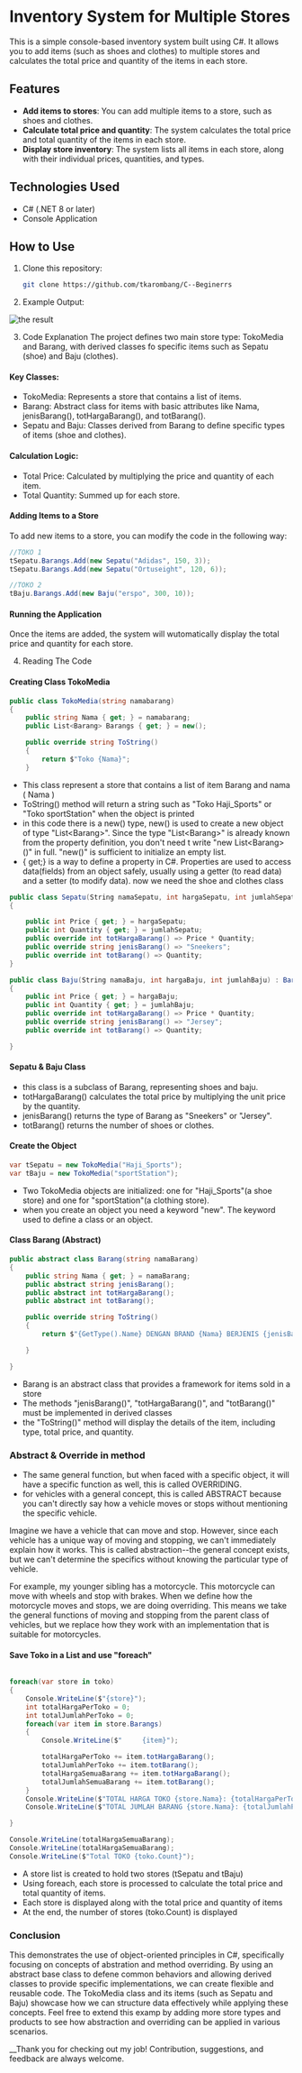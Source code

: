 # Inventory System for Multiple Stores

This is a simple console-based inventory system built using C#. It allows you to add items (such as shoes and clothes) to multiple stores and calculates the total price and quantity of the items in each store.

## Features

- **Add items to stores**: You can add multiple items to a store, such as shoes and clothes.
- **Calculate total price and quantity**: The system calculates the total price and total quantity of the items in each store.
- **Display store inventory**: The system lists all items in each store, along with their individual prices, quantities, and types.

## Technologies Used

- C# (.NET 8 or later)
- Console Application

## How to Use

1. Clone this repository:

   ```bash
   git clone https://github.com/tkarombang/C--Beginerrs

2. Example Output:

![the result](./assets/result.png)

3. Code Explanation
The project defines two main store type: TokoMedia and Barang, with derived classes fo specific items such as Sepatu (shoe) and Baju (clothes).
#### Key Classes:
- TokoMedia: Represents a store that contains a list of items.
- Barang: Abstract class for items with basic attributes like Nama, jenisBarang(), totHargaBarang(), and totBarang().
- Sepatu and Baju: Classes derived from Barang to define specific types of items (shoe and clothes).

#### Calculation Logic:
- Total Price: Calculated by multiplying the price and quantity of each item.
- Total Quantity: Summed up for each store.

#### Adding Items to a Store
To add new items to a store, you can modify the code in the following way:
```cs
//TOKO 1
tSepatu.Barangs.Add(new Sepatu("Adidas", 150, 3));
tSepatu.Barangs.Add(new Sepatu("Ortuseight", 120, 6));

//TOKO 2
tBaju.Barangs.Add(new Baju("erspo", 300, 10));
```
#### Running the Application
Once the items are added, the system will wutomatically display the total price and quantity for each store.


4. Reading The Code
#### Creating Class TokoMedia
```cs
public class TokoMedia(string namabarang)
{
    public string Nama { get; } = namabarang;
    public List<Barang> Barangs { get; } = new();

    public override string ToString()
    {
        return $"Toko {Nama}";
    }
```
- This class represent a store that contains a list of item Barang and nama ( Nama )
- ToString() method will return a string such as "Toko Haji_Sports" or "Toko sportStation" when the object is printed
- in this code there is a new() type, new() is used to create a new object of type "List\<Barang>". Since the type "List\<Barang>" is already known from the property definition, you don't need t write "new List\<Barang>()" in full. "new()" is sufficient to initialize an empty list.
- { get;} is a way to define a property in C#. Properties are used to access data(fields) from an object safely, usually using a getter (to read data) and a setter (to modify data).
now we need the shoe and clothes class

```cs
public class Sepatu(String namaSepatu, int hargaSepatu, int jumlahSepatu) : Barang(namaSepatu)
{

    public int Price { get; } = hargaSepatu;
    public int Quantity { get; } = jumlahSepatu;
    public override int totHargaBarang() => Price * Quantity;
    public override string jenisBarang() => "Sneekers";
    public override int totBarang() => Quantity;
}

public class Baju(String namaBaju, int hargaBaju, int jumlahBaju) : Barang(namaBaju)
{
    public int Price { get; } = hargaBaju;
    public int Quantity { get; } = jumlahBaju;
    public override int totHargaBarang() => Price * Quantity;
    public override string jenisBarang() => "Jersey";
    public override int totBarang() => Quantity;

}
```
#### Sepatu & Baju Class
- this class is a subclass of Barang, representing shoes and baju.
- totHargaBarang() calculates the total price by multiplying the unit price by the quantity.
- jenisBarang() returns the type of Barang as "Sneekers" or "Jersey".
- totBarang() returns the number of shoes or clothes.

#### Create the Object
```cs
var tSepatu = new TokoMedia("Haji_Sports");
var tBaju = new TokoMedia("sportStation");
```
- Two TokoMedia objects are initialized: one for "Haji_Sports"(a shoe store) and one for "sportStation"(a clothing store).
- when you create an object you need a keyword "new". The keyword used to define a class or an object.

#### Class Barang (Abstract)
```cs
public abstract class Barang(string namaBarang)
{
    public string Nama { get; } = namaBarang;
    public abstract string jenisBarang();
    public abstract int totHargaBarang();
    public abstract int totBarang();

    public override string ToString()
    {
        return $"{GetType().Name} DENGAN BRAND {Nama} BERJENIS {jenisBarang()} TOTAL HARGA {totHargaBarang()} SETIAP BRAND {Nama} BERJUMLAH {totBarang()}";

    }

}
```
- Barang is an abstract class that provides a framework for items sold in a store
- The methods "jenisBarang()", "totHargaBarang()", and "totBarang()" must be implemented in derived classes
- the "ToString()" method will display the details of the item, including type, total price, and quantity.
 

### Abstract & Override in method 
- The same general function, but when faced with a specific object, it will have a specific function as well, this is called OVERRIDING.
- for vehicles with a general concept, this is called ABSTRACT because you can't directly say how a vehicle moves or stops without mentioning the specific vehicle.

<!-- Illustrate of Abstract: -->
Imagine we have a vehicle that can move and stop. However, since each vehicle has a unique way of moving and stopping, we can't immediately explain how it works. This is called abstraction--the general concept exists, but we can't determine the specifics without knowing the particular type of vehicle.
<!-- Illustrate of Override: -->
For example, my younger sibling has a motorcycle. This motorcycle can move with wheels and stop with brakes. When we define how the motorcycle moves and stops, we are doing overriding. This means we take the general functions of moving and stopping from the parent class of vehicles, but we replace how they work with an implementation that is suitable for motorcycles.


#### Save Toko in a List and use "foreach"
```cs

foreach(var store in toko)
{
    Console.WriteLine($"{store}");
    int totalHargaPerToko = 0;
    int totalJumlahPerToko = 0;
    foreach(var item in store.Barangs)
    {
        Console.WriteLine($"     {item}");

        totalHargaPerToko += item.totHargaBarang();
        totalJumlahPerToko += item.totBarang();
        totalHargaSemuaBarang += item.totHargaBarang();
        totalJumlahSemuaBarang += item.totBarang();
    }
    Console.WriteLine($"TOTAL HARGA TOKO {store.Nama}: {totalHargaPerToko}");
    Console.WriteLine($"TOTAL JUMLAH BARANG {store.Nama}: {totalJumlahPerToko}\n");

}

Console.WriteLine(totalHargaSemuaBarang);
Console.WriteLine(totalHargaSemuaBarang);
Console.WriteLine($"Total TOKO {toko.Count}");
```
- A store list is created to hold two stores (tSepatu and tBaju)
- Using foreach, each store is processed to calculate the total price and total quantity of items.
- Each store is displayed along with the total price and quantity of items
- At the end, the number of stores (toko.Count) is displayed 



### Conclusion
This demonstrates the use of object-oriented principles in C#, specifically focusing on concepts of abstration and method overriding. By using an abstract base class to defene common behaviors and allowing derived classes to provide specific implementations, we can create flexible and reusable code. The TokoMedia class and its items (such as Sepatu and Baju) showcase how we can structure data effectively while applying these concepts. Feel free to extend this examp by adding more store types and products to see how abstraction and overriding can be applied in various scenarios.

__Thank you for checking out my job! Contribution, suggestions, and feedback are always welcome.